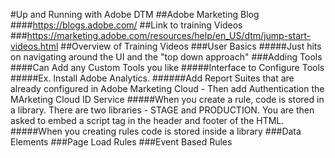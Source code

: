 #Up and Running with Adobe DTM
##Adobe Marketing Blog
####https://blogs.adobe.com/
##Link to training Videos
###https://marketing.adobe.com/resources/help/en_US/dtm/jump-start-videos.html
##Overview of Training Videos
###User Basics
#####Just hits on navigating around the UI and the "top down approach"
###Adding Tools 
####Can Add any Custom Tools you like
#####Interface to Configure Tools
#####Ex. Install Adobe Analytics.
######Add Report Suites that are already configured in Adobe Marketing Cloud - Then add Authentication the MArketing Cloud ID Service
#####When you create a rule, code is stored in a library. There are two libraries - STAGE and PRODUCTION. You are then asked to embed a script tag in the header and footer of the HTML.
#####When you creating rules code is stored inside a library
###Data Elements
###Page Load Rules
###Event Based Rules
